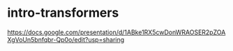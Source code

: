 # intro-transformers
https://docs.google.com/presentation/d/1ABke1RX5cwDonWRAOSER2pZOAXgVoUn5bnfqbr-Qp0o/edit?usp=sharing
